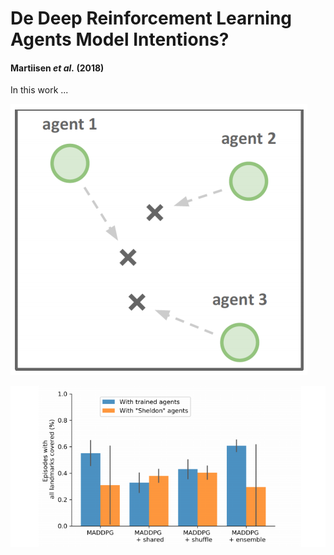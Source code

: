 # De Deep Reinforcement Learning Agents Model Intentions?
#### Martiisen *et al.* (2018)

In this work ...



![environment](figure1.PNG)

![results](figure2.PNG)
